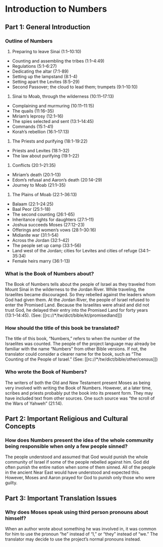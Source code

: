 # Introduction to Numbers
## Part 1: General Introduction

### Outline of Numbers

1. Preparing to leave Sinai (1:1–10:10)
- Counting and assembling the tribes (1:1–4:49)
- Regulations (5:1–6:27)
- Dedicating the altar (7:1-89)
- Setting up the lampstand (8:1-4)
- Setting apart the Levites (8:5–29)
- Second Passover; the cloud to lead them; trumpets (9:1–10:10)
1. Sinai to Moab, through the wilderness (10:11–17:13)
- Complaining and murmuring (10:11–11:15)
- The quails (11:16–35)
- Miriam’s leprosy (12:1–16)
- The spies selected and sent (13:1–14:45)
- Commands (15:1-41)
- Korah’s rebellion (16:1–17:13)
1. The Priests and purifying (18:1-19:22)
- Priests and Levites (18:1–32)
- The law about purifying (19:1–22)
1. Conflicts (20:1–21:35)
- Miriam’s death (20:1–13)
- Edom’s refusal and Aaron’s death (20:14–29)
- Journey to Moab (21:1–35)
1. The Plains of Moab (22:1–36:13)
- Balaam (22:1–24:25)
- Baal Peor (25:1–18)
- The second counting (26:1-65)
- Inheritance rights for daughters (27:1–11)
- Joshua succeeds Moses (27:12–23)
- Offerings and women’s vows (28:1–30:16)
- Midianite war (31:1–54)
- Across the Jordan (32:1–42)
- The people set up camp (33:1–56)
- Land west of the Jordan; cities for Levites and cities of refuge (34:1–35:34)
- Female heirs marry (36:1-13)

### What is the Book of Numbers about?

The Book of Numbers tells about the people of Israel as they traveled from Mount Sinai in the wilderness to the Jordan River. While traveling, the Israelites became discouraged. So they rebelled against the leaders whom God had given them. At the Jordan River, the people of Israel refused to enter the Promised Land. Because the Israelites were afraid and did not trust God, he delayed their entry into the Promised Land for forty years (13:1–14:45). (See: [[rc://*/tw/dict/bible/kt/promisedland]])

### How should the title of this book be translated?

The title of this book, “Numbers,” refers to when the number of the Israelites was counted. The people of the project language may already be familiar with the name “Numbers” from other Bible versions. If not, the translator could consider a clearer name for the book, such as “The Counting of the People of Israel.” (See: [[rc://*/tw/dict/bible/other/census]])

### Who wrote the Book of Numbers?

The writers of both the Old and New Testament present Moses as being very involved with writing the Book of Numbers. However, at a later time, scribes and priests probably put the book into its present form. They may have included text from other sources. One such source was “the scroll of the Wars of Yahweh” (21:14).

## Part 2: Important Religious and Cultural Concepts

### How does Numbers present the idea of the whole community being responsible when only a few people sinned?

The people understood and assumed that God would punish the whole community of Israel if some of the people rebelled against him. God did often punish the entire nation when some of them sinned. All of the people in the ancient Near East would have understood and expected this. However, Moses and Aaron prayed for God to punish only those who were guilty.

## Part 3: Important Translation Issues

### Why does Moses speak using third person pronouns about himself?

When an author wrote about something he was involved in, it was common for him to use the pronoun “he” instead of “I,” or “they” instead of “we.” The translator may decide to use the project’s normal pronouns instead.